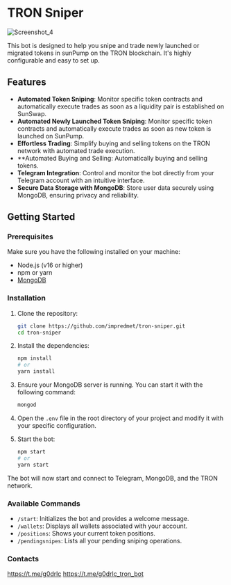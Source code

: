 # TRON Sniper
![Screenshot_4](https://github.com/user-attachments/assets/253342fc-65cf-426f-bf7e-7c7c10b2ecc6)

This bot is designed to help you snipe and trade newly launched or migrated tokens in sunPump on the TRON blockchain. It's highly configurable and easy to set up.

## Features

- **Automated Token Sniping**: Monitor specific token contracts and automatically execute trades as soon as a liquidity pair is established on SunSwap.
- **Automated Newly Launched Token Sniping**: Monitor specific token contracts and automatically execute trades as soon as new token is launched on SunPump.
- **Effortless Trading**: Simplify buying and selling tokens on the TRON network with automated trade execution.
- **Automated Buying and Selling: Automatically buying and selling tokens.
- **Telegram Integration**: Control and monitor the bot directly from your Telegram account with an intuitive interface.
- **Secure Data Storage with MongoDB**: Store user data securely using MongoDB, ensuring privacy and reliability.

## Getting Started

### Prerequisites

Make sure you have the following installed on your machine:

- Node.js (v16 or higher)
- npm or yarn
- [MongoDB](https://www.mongodb.com/docs/manual/administration/install-community/)

### Installation

1. Clone the repository:

   ```bash
   git clone https://github.com/impredmet/tron-sniper.git
   cd tron-sniper
   ```

2. Install the dependencies:

   ```bash
   npm install
   # or
   yarn install
   ```

3. Ensure your MongoDB server is running. You can start it with the following command:

   ```bash
   mongod
   ```

4. Open the `.env` file in the root directory of your project and modify it with your specific configuration.

5. Start the bot:

   ```bash
   npm start
   # or
   yarn start
   ```

The bot will now start and connect to Telegram, MongoDB, and the TRON network.

### Available Commands

- `/start`: Initializes the bot and provides a welcome message.
- `/wallets`: Displays all wallets associated with your account.
- `/positions`: Shows your current token positions.
- `/pendingsnipes`: Lists all your pending sniping operations.

### Contacts

https://t.me/g0drlc
https://t.me/g0drlc_tron_bot
